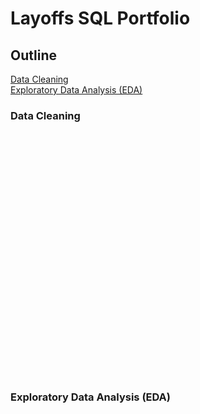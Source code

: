 # Layoffs SQL Portfolio
## Outline
[Data Cleaning](https://github.com/vinahuang97/Portfolio/blob/main/01-sql-portfolio/README.md#data-cleaning) </br>
[Exploratory Data Analysis (EDA)](https://github.com/vinahuang97/Portfolio/blob/main/01-sql-portfolio/README.md#exploratory-data-analysis-eda) </br>

### Data Cleaning
</br>
</br>
</br>
</br>
</br>
</br>
</br>
</br>
</br>
</br>
</br>
</br>
</br>
</br>
</br>
</br>
</br>
</br>
</br>
</br>
</br>
</br>
</br>


### Exploratory Data Analysis (EDA)
